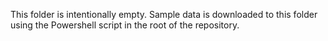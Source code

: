 This folder is intentionally empty. Sample data is downloaded to this folder using the Powershell script in the root of the repository. 